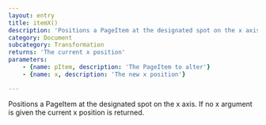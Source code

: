 ```yaml
---
layout: entry
title: itemX()
description: 'Positions a PageItem at the designated spot on the x axis. If no x argument is given the current x position is returned.'
category: Document
subcategory: Transformation
returns: 'The current x position'
parameters:
    - {name: pItem, description: 'The PageItem to alter'}
    - {name: x, description: 'The new x position'}

---
```

Positions a PageItem at the designated spot on the x axis. If no x argument is given the current x position is returned.